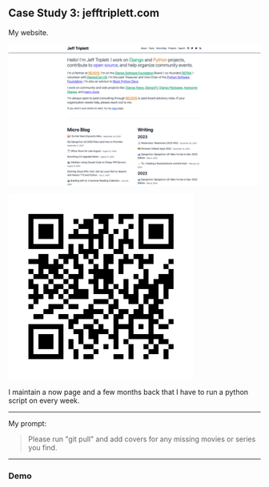 ## Case Study 3: jefftriplett.com

My website. 

![inline](screenshots/jefftriplett.png)

![right](qrcodes/jefftriplett.png)

I maintain a now page and a few months back that I have to run a python script on every week.

----

My prompt:

> Please run "git pull" and add covers for any missing movies or series you find.

----

### Demo
